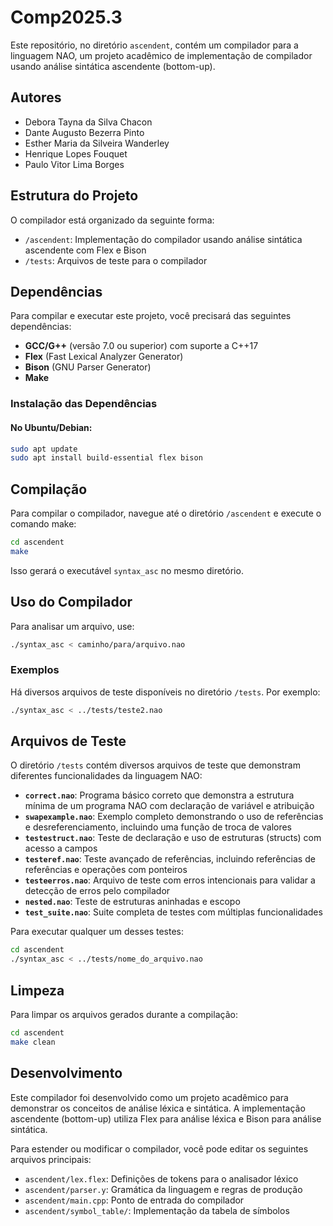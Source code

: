 # Comp2025.3

Este repositório, no diretório `ascendent`, contém um compilador para a linguagem NAO, um projeto acadêmico de implementação de compilador usando análise sintática ascendente (bottom-up).

## Autores

- Debora Tayna da Silva Chacon
- Dante Augusto Bezerra Pinto
- Esther Maria da Silveira Wanderley
- Henrique Lopes Fouquet
- Paulo Vitor Lima Borges

## Estrutura do Projeto

O compilador está organizado da seguinte forma:

- `/ascendent`: Implementação do compilador usando análise sintática ascendente com Flex e Bison
- `/tests`: Arquivos de teste para o compilador

## Dependências

Para compilar e executar este projeto, você precisará das seguintes dependências:

- **GCC/G++** (versão 7.0 ou superior) com suporte a C++17
- **Flex** (Fast Lexical Analyzer Generator)
- **Bison** (GNU Parser Generator)
- **Make**

### Instalação das Dependências

#### No Ubuntu/Debian:

```bash
sudo apt update
sudo apt install build-essential flex bison
```

## Compilação

Para compilar o compilador, navegue até o diretório `/ascendent` e execute o comando make:

```bash
cd ascendent
make
```

Isso gerará o executável `syntax_asc` no mesmo diretório.

## Uso do Compilador

Para analisar um arquivo, use:

```bash
./syntax_asc < caminho/para/arquivo.nao
```

### Exemplos

Há diversos arquivos de teste disponíveis no diretório `/tests`. Por exemplo:

```bash
./syntax_asc < ../tests/teste2.nao
```

## Arquivos de Teste

O diretório `/tests` contém diversos arquivos de teste que demonstram diferentes funcionalidades da linguagem NAO:

- **`correct.nao`**: Programa básico correto que demonstra a estrutura mínima de um programa NAO com declaração de variável e atribuição
- **`swapexample.nao`**: Exemplo completo demonstrando o uso de referências e desreferenciamento, incluindo uma função de troca de valores
- **`testestruct.nao`**: Teste de declaração e uso de estruturas (structs) com acesso a campos
- **`testeref.nao`**: Teste avançado de referências, incluindo referências de referências e operações com ponteiros
- **`testeerros.nao`**: Arquivo de teste com erros intencionais para validar a detecção de erros pelo compilador
- **`nested.nao`**: Teste de estruturas aninhadas e escopo
- **`test_suite.nao`**: Suite completa de testes com múltiplas funcionalidades

Para executar qualquer um desses testes:

```bash
cd ascendent
./syntax_asc < ../tests/nome_do_arquivo.nao
```

## Limpeza

Para limpar os arquivos gerados durante a compilação:

```bash
cd ascendent
make clean
```

## Desenvolvimento

Este compilador foi desenvolvido como um projeto acadêmico para demonstrar os conceitos de análise léxica e sintática. A implementação ascendente (bottom-up) utiliza Flex para análise léxica e Bison para análise sintática.

Para estender ou modificar o compilador, você pode editar os seguintes arquivos principais:

- `ascendent/lex.flex`: Definições de tokens para o analisador léxico
- `ascendent/parser.y`: Gramática da linguagem e regras de produção
- `ascendent/main.cpp`: Ponto de entrada do compilador
- `ascendent/symbol_table/`: Implementação da tabela de símbolos

